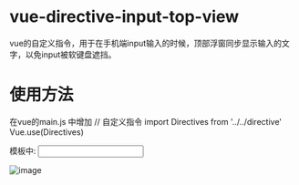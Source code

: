 # vue-directive-input-top-view
vue的自定义指令，用于在手机端input输入的时候，顶部浮窗同步显示输入的文字，以免input被软键盘遮挡。

# 使用方法

在vue的main.js 中增加
// 自定义指令
import Directives from '../../directive'
Vue.use(Directives)

模板中:
 <input v-input-top-view type="text" />


![image]()
